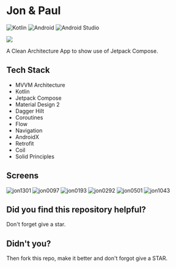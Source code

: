 # Jon & Paul

![Kotlin](https://img.shields.io/badge/kotlin-%230095D5.svg?style=for-the-badge&logo=kotlin&logoColor=white)
![Android](https://img.shields.io/badge/Android-3DDC84?style=for-the-badge&logo=android&logoColor=white)
![Android Studio](https://img.shields.io/badge/Android%20Studio-3DDC84.svg?style=for-the-badge&logo=android-studio&logoColor=white)

[![](https://img.shields.io/badge/Android%20Arsenal-Multi--Module--Nextflix--Composable-green.svg?style=flat)](https://android-arsenal.com/details/1/8264)

A Clean Architecture App to show use of Jetpack Compose.

## Tech Stack

* MVVM Architecture
* Kotlin
* Jetpack Compose
* Material Design 2
* Dagger Hilt 
* Coroutines
* Flow
* Navigation
* AndroidX
* Retrofit
* Coil
* Solid Principles

## Screens
![jon1301](https://user-images.githubusercontent.com/62098466/176637391-f556159e-00a9-4f9d-a32f-0eddcfe62210.jpg)
![jon0097](https://user-images.githubusercontent.com/62098466/176637395-1b27ea7e-290b-460a-b4f6-df80559b8074.jpg)
![jon0193](https://user-images.githubusercontent.com/62098466/176637396-4c96db6e-afe7-42b5-8d56-f770748b0875.jpg)
![jon0292](https://user-images.githubusercontent.com/62098466/176637398-b033d40c-8dbc-4ac5-87f2-6af8e1635bdb.jpg)
![jon0501](https://user-images.githubusercontent.com/62098466/176637399-3b702144-3d09-469a-99be-dbfa47398025.jpg)
![jon1043](https://user-images.githubusercontent.com/62098466/176637400-c309e437-6004-4bc3-b60d-7390abc1faf4.jpg)


## Did you find this repository helpful?
Don't forget give a star.

## Didn't you?
Then fork this repo, make it better and don't forgot give a STAR.

